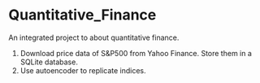 # Quantitative_Finance

An integrated project to about quantitative finance.

1. Download price data of S&P500 from Yahoo Finance. Store them in a SQLite database.
2. Use autoencoder to replicate indices.

